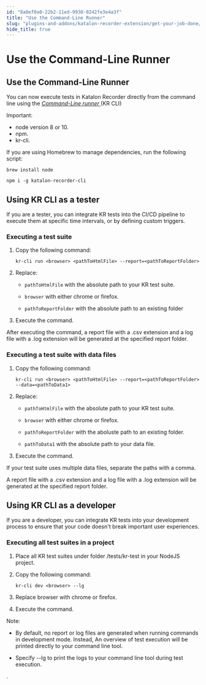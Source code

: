 ```yaml
---
id: "8a8ef0a0-22b2-11ed-9930-0242fe3e4a3f"
title: "Use the Command-Line Runner"
slug: "plugins-and-addons/katalon-recorder-extension/get-your-job-done/execute-scenarios/use-the-command-line-runner"
hide_title: true
---
```


# <a id="id_Use-the-Command-Line-Runner" class="anchor_top_offset"/><a id="ariaid-title1" class="anchor_top_offset"/>Use the Command-Line Runner


## <a id="id" class="anchor_top_offset"/>Use the Command-Line Runner

<p xmlns="http://www.w3.org/1999/xhtml" className="p">You can now execute tests in Katalon Recorder directly from the   command line using the <a className="xref j-external-link" href="https://www.npmjs.com/package/katalon-recorder-cli" target="_blank">     <em className="ph i">Command-Line       runner</em>   </a> (KR CLI)</p> 
<div xmlns="http://www.w3.org/1999/xhtml" className="note important note_important"><span className="note__title">Important:</span> 
  <ul className="ul"><li className="li">
      node version 8 or
      10.</li><li className="li">
      npm.</li><li className="li">
      kr-cli.</li></ul>
</div>
<p xmlns="http://www.w3.org/1999/xhtml" className="p">If you are using Homebrew to manage dependencies, run the   following script:</p> 
        
<div xmlns="http://www.w3.org/1999/xhtml" className="p"><pre className="pre codeblock"><code>brew install node</code></pre></div>
        
<div xmlns="http://www.w3.org/1999/xhtml" className="p"><pre className="pre codeblock"><code>npm i -g katalon-recorder-cli</code></pre></div>
      
    

## <a id="id_1" class="anchor_top_offset"/>Using KR CLI as a tester

    
      
<p xmlns="http://www.w3.org/1999/xhtml" className="p">If you are a tester, you can integrate KR tests into the CI/CD   pipeline to execute them at specific time intervals, or by defining   custom triggers.</p> 
    
          

### <a id="id_2" class="anchor_top_offset"/>Executing a test suite

<ol xmlns="http://www.w3.org/1999/xhtml" className="ol"><li className="li">Copy the following command:     <div className="p">       <pre className="pre codeblock"><code>kr-cli run &lt;browser&gt; &lt;pathToHtmlFile&gt; --report=&lt;pathToReportFolder&gt;</code></pre>     </div>   </li><li className="li">Replace:<ul className="ul"><li className="li">         <p className="p">           <code className="ph codeph">pathToHtmlFile</code> with the absolute path to your KR           test suite.</p>       </li><li className="li">         <p className="p">           <code className="ph codeph">browser</code> with either chrome or firefox.</p>       </li><li className="li">         <p className="p">           <code className="ph codeph">pathToReportFolder</code> with the absolute path to an           existing folder</p>       </li></ul></li><li className="li">Execute the command.</li></ol> 
<p xmlns="http://www.w3.org/1999/xhtml" className="p">After executing the command, a report file with a .csv extension   and a log file with a .log extension will be generated at the   specified report folder.</p> 

### <a id="id_3" class="anchor_top_offset"/>Executing a test suite with data files

<ol xmlns="http://www.w3.org/1999/xhtml" className="ol"><li className="li">Copy the following command:<div className="p">       <pre className="pre codeblock"><code>kr-cli run &lt;browser&gt; &lt;pathToHtmlFile&gt; --report=&lt;pathToReportFolder&gt; --data=&lt;pathToData1&gt;</code></pre>     </div></li><li className="li">Replace:<ul className="ul"><li className="li">         <p className="p">           <code className="ph codeph">pathToHtmlFile</code> with the absolute path to your KR           test suite.</p>       </li><li className="li">         <p className="p">           <code className="ph codeph">browser</code> with either chrome or firefox.</p>       </li><li className="li">         <p className="p">           <code className="ph codeph">pathToReportFolder</code> with the aboluste path to an           existing folder.</p>       </li><li className="li">         <p className="p">           <code className="ph codeph">pathToData1</code> with the absolute path to your data           file.</p>       </li></ul></li><li className="li">Execute the command.</li></ol> 
                  
<p xmlns="http://www.w3.org/1999/xhtml" className="p">If your test suite uses multiple data files, separate the paths   with a comma.</p> 
<p xmlns="http://www.w3.org/1999/xhtml" className="p">A report file with a .csv extension and a log file with a .log   extension will be generated at the specified report folder.</p> 
    

## <a id="id_4" class="anchor_top_offset"/>Using KR CLI as a developer

    
      
<p xmlns="http://www.w3.org/1999/xhtml" className="p">If you are a developer, you can integrate KR tests into your   development process to ensure that your code doesn't break   important user experiences.</p> 
    
      

### <a id="id_5" class="anchor_top_offset"/>Executing all test suites in a project

<ol xmlns="http://www.w3.org/1999/xhtml" className="ol"><li className="li">     <p className="p">Place all KR test suites under folder /tests/kr-test in your       NodeJS project.</p>   </li><li className="li">     <p className="p">Copy the following command:</p><p className="p">       <code className="ph codeph">kr-cli dev &lt;browser&gt; --lg</code>     </p>   </li><li className="li">     <p className="p">Replace browser with chrome or firefox.</p>   </li><li className="li">     <p className="p">Execute the command.</p>   </li></ol> 
                  
<div xmlns="http://www.w3.org/1999/xhtml" className="note note note_note"><span className="note__title">Note:</span> 
  <ul className="ul"><li className="li"><p className="p">By default, no report or log files are generated when
        running commands in development mode. Instead, An overview of test
        execution will be printed directly to your command line tool.</p></li><li className="li"><p className="p">Specify --lg to print the logs to your command line tool during
        test execution.</p></li></ul>.
</div>
